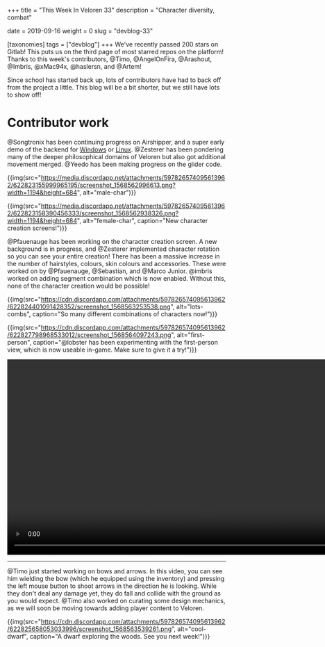 +++
title = "This Week In Veloren 33"
description = "Character diversity, combat"

date = 2019-09-16
weight = 0
slug = "devblog-33"

[taxonomies]
tags = ["devblog"]
+++
We've recently passed 200 stars on Gitlab! This puts us on the third page of most starred repos on the platform! Thanks to this week's contributors, @Timo, @AngelOnFira, @Arashout, @Imbris, @xMac94x, @haslersn, and @Artem!

Since school has started back up, lots of contributors have had to back off from the project a little. This blog will be a bit shorter, but we still have lots to show off!

# Contributor work

@Songtronix has been continuing progress on Airshipper, and a super early demo of the backend for [Windows](https://airshipper.songtronix.com/nightly/master/windows/artifacts.zip) or [Linux](https://airshipper.songtronix.com/nightly/master/linux/artifacts.zip). @Zesterer has been pondering many of the deeper philosophical domains of Veloren but also got additional movement merged. @Yeedo has been making progress on the glider code.

{{img(src="https://media.discordapp.net/attachments/597826574095613962/622823155999965195/screenshot_1568562996613.png?width=1194&height=684", alt="male-char")}}

{{img(src="https://media.discordapp.net/attachments/597826574095613962/622823158390456333/screenshot_1568562938326.png?width=1194&height=684", alt="female-char", caption="New character creation screens!")}}

@Pfauenauge has been working on the character creation screen. A new background is in progress, and @Zesterer implemented character rotation so you can see your entire creation! There has been a massive increase in the number of hairstyles, colours, skin colours and accessories. These were worked on by @Pfauenauge, @Sebastian, and @Marco Junior. @imbris worked on adding segment combination which is now enabled. Without this, none of the character creation would be possible!

{{img(src="https://cdn.discordapp.com/attachments/597826574095613962/622824401091428352/screenshot_1568563253538.png", alt="lots-combs", caption="So many different combinations of characters now!")}}

{{img(src="https://cdn.discordapp.com/attachments/597826574095613962/622827798968533012/screenshot_1568564097243.png", alt="first-person", caption="@lobster has been experimenting with the first-person view, which is now useable in-game. Make sure to give it a try!")}}

<video width=900 controls>
  <source src="https://cdn.discordapp.com/attachments/523568428905398283/623185669132517400/untitled.mp4" type="video/mp4">
Your browser does not support the video tag.
</video>

<hr>

@Timo just started working on bows and arrows. In this video, you can see him wielding the bow (which he equipped using the inventory) and pressing the left mouse button to shoot arrows in the direction he is looking. While they don't deal any damage yet, they do fall and collide with the ground as you would expect. @Timo also worked on curating some design mechanics, as we will soon be moving towards adding player content to Veloren.

{{img(src="https://cdn.discordapp.com/attachments/597826574095613962/622825658053033996/screenshot_1568563539261.png", alt="cool-dwarf", caption="A dwarf exploring the woods. See you next week!")}}
